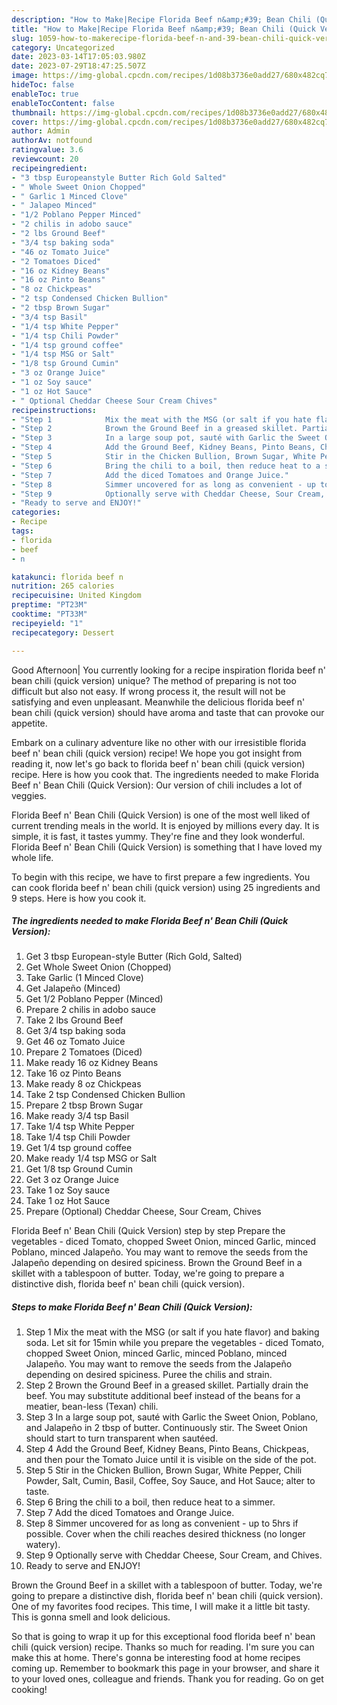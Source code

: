 ```yaml
---
description: "How to Make|Recipe Florida Beef n&amp;#39; Bean Chili (Quick Version) {That is Simple"
title: "How to Make|Recipe Florida Beef n&amp;#39; Bean Chili (Quick Version) {That is Simple"
slug: 1059-how-to-makerecipe-florida-beef-n-and-39-bean-chili-quick-version-that-is-simple
category: Uncategorized
date: 2023-03-14T17:05:03.980Z
date: 2023-07-29T18:47:25.507Z
image: https://img-global.cpcdn.com/recipes/1d08b3736e0add27/680x482cq70/florida-beef-n-bean-chili-quick-version-recipe-main-photo.jpg
hideToc: false
enableToc: true
enableTocContent: false
thumbnail: https://img-global.cpcdn.com/recipes/1d08b3736e0add27/680x482cq70/florida-beef-n-bean-chili-quick-version-recipe-main-photo.jpg
cover: https://img-global.cpcdn.com/recipes/1d08b3736e0add27/680x482cq70/florida-beef-n-bean-chili-quick-version-recipe-main-photo.jpg
author: Admin
authorAv: notfound
ratingvalue: 3.6
reviewcount: 20
recipeingredient:
- "3 tbsp Europeanstyle Butter Rich Gold Salted"
- " Whole Sweet Onion Chopped"
- " Garlic 1 Minced Clove"
- " Jalapeo Minced"
- "1/2 Poblano Pepper Minced"
- "2 chilis in adobo sauce"
- "2 lbs Ground Beef"
- "3/4 tsp baking soda"
- "46 oz Tomato Juice"
- "2 Tomatoes Diced"
- "16 oz Kidney Beans"
- "16 oz Pinto Beans"
- "8 oz Chickpeas"
- "2 tsp Condensed Chicken Bullion"
- "2 tbsp Brown Sugar"
- "3/4 tsp Basil"
- "1/4 tsp White Pepper"
- "1/4 tsp Chili Powder"
- "1/4 tsp ground coffee"
- "1/4 tsp MSG or Salt"
- "1/8 tsp Ground Cumin"
- "3 oz Orange Juice"
- "1 oz Soy sauce"
- "1 oz Hot Sauce"
- " Optional Cheddar Cheese Sour Cream Chives"
recipeinstructions:
- "Step 1            Mix the meat with the MSG (or salt if you hate flavor) and baking soda. Let sit for 15min while you prepare the vegetables - diced Tomato, chopped Sweet Onion, minced Garlic, minced Poblano, minced Jalapeño. You may want to remove the seeds from the Jalapeño depending on desired spiciness. Puree the chilis and strain."
- "Step 2            Brown the Ground Beef in a greased skillet. Partially drain the beef. You may substitute additional beef instead of the beans for a meatier, bean-less (Texan) chili."
- "Step 3            In a large soup pot, sauté with Garlic the Sweet Onion, Poblano, and Jalapeño in 2 tbsp of butter. Continuously stir. The Sweet Onion should start to turn transparent when sautéed."
- "Step 4            Add the Ground Beef, Kidney Beans, Pinto Beans, Chickpeas, and then pour the Tomato Juice until it is visible on the side of the pot."
- "Step 5            Stir in the Chicken Bullion, Brown Sugar, White Pepper, Chili Powder, Salt, Cumin, Basil, Coffee, Soy Sauce, and Hot Sauce; alter to taste."
- "Step 6            Bring the chili to a boil, then reduce heat to a simmer."
- "Step 7            Add the diced Tomatoes and Orange Juice."
- "Step 8            Simmer uncovered for as long as convenient - up to 5hrs if possible. Cover when the chili reaches desired thickness (no longer watery)."
- "Step 9            Optionally serve with Cheddar Cheese, Sour Cream, and Chives."
- "Ready to serve and ENJOY!"
categories:
- Recipe
tags:
- florida
- beef
- n

katakunci: florida beef n 
nutrition: 265 calories
recipecuisine: United Kingdom
preptime: "PT23M"
cooktime: "PT33M"
recipeyield: "1"
recipecategory: Dessert

---
```



Good Afternoon| You currently looking for a recipe inspiration florida beef n&#39; bean chili (quick version) unique? The method of preparing is not too difficult but also not easy. If wrong process it, the result will not be satisfying and even unpleasant. Meanwhile the delicious florida beef n&#39; bean chili (quick version) should have aroma and taste that can provoke our appetite.





Embark on a culinary adventure like no other with our irresistible florida beef n&#39; bean chili (quick version) recipe! We hope you got insight from reading it, now let&#39;s go back to florida beef n&#39; bean chili (quick version) recipe. Here is how you cook that. The ingredients needed to make Florida Beef n&#39; Bean Chili (Quick Version): Our version of chili includes a lot of veggies.

Florida Beef n&#39; Bean Chili (Quick Version) is one of the most well liked of current trending meals in the world. It is enjoyed by millions every day. It is simple, it is fast, it tastes yummy. They're fine and they look wonderful. Florida Beef n&#39; Bean Chili (Quick Version) is something that I have loved my whole life.


To begin with this recipe, we have to first prepare a few ingredients. You can cook florida beef n&#39; bean chili (quick version) using 25 ingredients and 9 steps. Here is how you cook it.

<!--inarticleads1-->

##### The ingredients needed to make Florida Beef n&#39; Bean Chili (Quick Version):

1. Get 3 tbsp European-style Butter (Rich Gold, Salted)
1. Get  Whole Sweet Onion (Chopped)
1. Take  Garlic (1 Minced Clove)
1. Get  Jalapeño (Minced)
1. Get 1/2 Poblano Pepper (Minced)
1. Prepare 2 chilis in adobo sauce
1. Take 2 lbs Ground Beef
1. Get 3/4 tsp baking soda
1. Get 46 oz Tomato Juice
1. Prepare 2 Tomatoes (Diced)
1. Make ready 16 oz Kidney Beans
1. Take 16 oz Pinto Beans
1. Make ready 8 oz Chickpeas
1. Take 2 tsp Condensed Chicken Bullion
1. Prepare 2 tbsp Brown Sugar
1. Make ready 3/4 tsp Basil
1. Take 1/4 tsp White Pepper
1. Take 1/4 tsp Chili Powder
1. Get 1/4 tsp ground coffee
1. Make ready 1/4 tsp MSG or Salt
1. Get 1/8 tsp Ground Cumin
1. Get 3 oz Orange Juice
1. Take 1 oz Soy sauce
1. Take 1 oz Hot Sauce
1. Prepare  (Optional) Cheddar Cheese, Sour Cream, Chives


Florida Beef n&#39; Bean Chili (Quick Version) step by step Prepare the vegetables - diced Tomato, chopped Sweet Onion, minced Garlic, minced Poblano, minced Jalapeño. You may want to remove the seeds from the Jalapeño depending on desired spiciness. Brown the Ground Beef in a skillet with a tablespoon of butter. Today, we&#39;re going to prepare a distinctive dish, florida beef n&#39; bean chili (quick version). 

<!--inarticleads2-->

##### Steps to make Florida Beef n&#39; Bean Chili (Quick Version):

1. Step 1            Mix the meat with the MSG (or salt if you hate flavor) and baking soda. Let sit for 15min while you prepare the vegetables - diced Tomato, chopped Sweet Onion, minced Garlic, minced Poblano, minced Jalapeño. You may want to remove the seeds from the Jalapeño depending on desired spiciness. Puree the chilis and strain.
1. Step 2            Brown the Ground Beef in a greased skillet. Partially drain the beef. You may substitute additional beef instead of the beans for a meatier, bean-less (Texan) chili.
1. Step 3            In a large soup pot, sauté with Garlic the Sweet Onion, Poblano, and Jalapeño in 2 tbsp of butter. Continuously stir. The Sweet Onion should start to turn transparent when sautéed.
1. Step 4            Add the Ground Beef, Kidney Beans, Pinto Beans, Chickpeas, and then pour the Tomato Juice until it is visible on the side of the pot.
1. Step 5            Stir in the Chicken Bullion, Brown Sugar, White Pepper, Chili Powder, Salt, Cumin, Basil, Coffee, Soy Sauce, and Hot Sauce; alter to taste.
1. Step 6            Bring the chili to a boil, then reduce heat to a simmer.
1. Step 7            Add the diced Tomatoes and Orange Juice.
1. Step 8            Simmer uncovered for as long as convenient - up to 5hrs if possible. Cover when the chili reaches desired thickness (no longer watery).
1. Step 9            Optionally serve with Cheddar Cheese, Sour Cream, and Chives.
1. Ready to serve and ENJOY!

Brown the Ground Beef in a skillet with a tablespoon of butter. Today, we&#39;re going to prepare a distinctive dish, florida beef n&#39; bean chili (quick version). One of my favorites food recipes. This time, I will make it a little bit tasty. This is gonna smell and look delicious. 

So that is going to wrap it up for this exceptional food florida beef n&#39; bean chili (quick version) recipe. Thanks so much for reading. I'm sure you can make this at home. There's gonna be interesting food at home recipes coming up. Remember to bookmark this page in your browser, and share it to your loved ones, colleague and friends. Thank you for reading. Go on get cooking!
